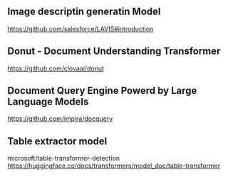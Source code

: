 
## Image descriptin generatin Model
https://github.com/salesforce/LAVIS#introduction


## Donut - Document Understanding Transformer
https://github.com/clovaai/donut


## Document Query Engine Powerd by Large Language Models
https://github.com/impira/docquery


## Table extractor model 
microsoft/table-transformer-detection
https://huggingface.co/docs/transformers/model_doc/table-transformer








